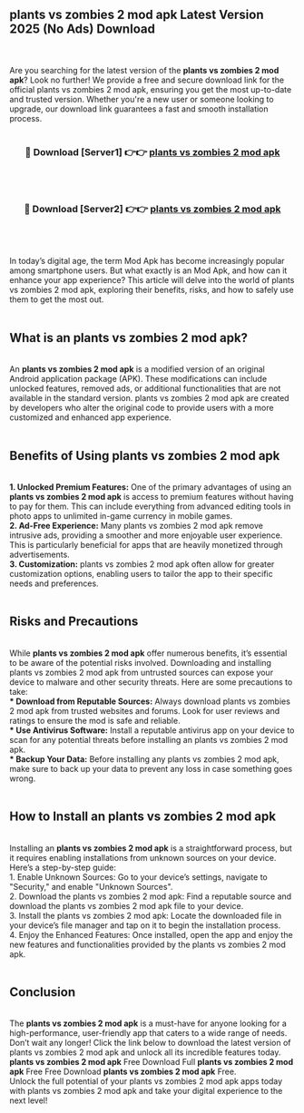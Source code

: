 ## plants vs zombies 2 mod apk Latest Version 2025 (No Ads) Download
<br><br>
Are you searching for the latest version of the <strong>plants vs zombies 2 mod apk</strong>? Look no further! We provide a free and secure download link for the official plants vs zombies 2 mod apk, ensuring you get the most up-to-date and trusted version. Whether you're a new user or someone looking to upgrade, our download link guarantees a fast and smooth installation process.
<br>
<br>
<div align="center">
<h3>🔴 Download [Server1] 👉👉 <a href="https://modyolo.store/plants_vs_zombies_2_mod_apk">plants vs zombies 2 mod apk</a></h3><br>
<br>
<h3>🔴 Download [Server2] 👉👉 <a href="https://modyolo.store/plants_vs_zombies_2_mod_apk">plants vs zombies 2 mod apk</a></h3><br>
</div>
<br>
<br>
In today’s digital age, the term Mod Apk has become increasingly popular among smartphone users. But what exactly is an Mod Apk, and how can it enhance your app experience? This article will delve into the world of plants vs zombies 2 mod apk, exploring their benefits, risks, and how to safely use them to get the most out.
<br>
<br>
<h2>What is an plants vs zombies 2 mod apk?</h2>
<br>
An <strong>plants vs zombies 2 mod apk</strong> is a modified version of an original Android application package (APK). These modifications can include unlocked features, removed ads, or additional functionalities that are not available in the standard version. plants vs zombies 2 mod apk are created by developers who alter the original code to provide users with a more customized and enhanced app experience.
<br>
<br>
<h2>Benefits of Using plants vs zombies 2 mod apk</h2>
<br>
<strong> 1. Unlocked Premium Features:</strong> One of the primary advantages of using an <strong>plants vs zombies 2 mod apk</strong> is access to premium features without having to pay for them. This can include everything from advanced editing tools in photo apps to unlimited in-game currency in mobile games.
<br>
<strong> 2. Ad-Free Experience:</strong> Many plants vs zombies 2 mod apk remove intrusive ads, providing a smoother and more enjoyable user experience. This is particularly beneficial for apps that are heavily monetized through advertisements.
<br>
<strong> 3. Customization:</strong> plants vs zombies 2 mod apk often allow for greater customization options, enabling users to tailor the app to their specific needs and preferences.
<br>
<br>
<h2>Risks and Precautions</h2>
<br>
While <strong>plants vs zombies 2 mod apk</strong> offer numerous benefits, it’s essential to be aware of the potential risks involved. Downloading and installing plants vs zombies 2 mod apk from untrusted sources can expose your device to malware and other security threats. Here are some precautions to take:
<br>
<strong> * Download from Reputable Sources:</strong> Always download plants vs zombies 2 mod apk from trusted websites and forums. Look for user reviews and ratings to ensure the mod is safe and reliable.
<br>
<strong> * Use Antivirus Software:</strong> Install a reputable antivirus app on your device to scan for any potential threats before installing an plants vs zombies 2 mod apk.
<br>
<strong> * Backup Your Data:</strong> Before installing any plants vs zombies 2 mod apk, make sure to back up your data to prevent any loss in case something goes wrong.
<br>
<br>
<h2>How to Install an plants vs zombies 2 mod apk</h2>
<br>
Installing an <strong>plants vs zombies 2 mod apk</strong> is a straightforward process, but it requires enabling installations from unknown sources on your device. Here’s a step-by-step guide:
<br>
 1. Enable Unknown Sources: Go to your device’s settings, navigate to "Security," and enable "Unknown Sources".
<br>
 2. Download the plants vs zombies 2 mod apk: Find a reputable source and download the plants vs zombies 2 mod apk file to your device.
<br>
 3. Install the plants vs zombies 2 mod apk: Locate the downloaded file in your device’s file manager and tap on it to begin the installation process.
<br>
 4. Enjoy the Enhanced Features: Once installed, open the app and enjoy the new features and functionalities provided by the plants vs zombies 2 mod apk.
<br>
<br>
<h2><strong>Conclusion</strong></h2>
<br>
The <strong>plants vs zombies 2 mod apk</strong> is a must-have for anyone looking for a high-performance, user-friendly app that caters to a wide range of needs. Don’t wait any longer! Click the link below to download the latest version of plants vs zombies 2 mod apk and unlock all its incredible features today.
<br>
<strong>plants vs zombies 2 mod apk</strong> Free Download Full <strong>plants vs zombies 2 mod apk</strong> Free Free Download <strong>plants vs zombies 2 mod apk</strong> Free.
<br>
Unlock the full potential of your plants vs zombies 2 mod apk apps today with plants vs zombies 2 mod apk and take your digital experience to the next level!

